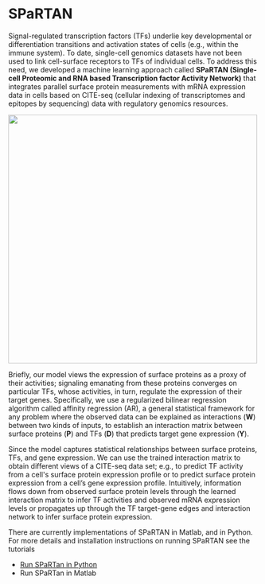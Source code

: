 # SPaRTAN
Signal-regulated transcription factors (TFs) underlie key developmental or differentiation transitions and activation states of cells (e.g., within the immune system). To date, single-cell genomics datasets have not been used to link cell-surface receptors to TFs of individual cells. To address this need, we developed a machine learning approach called **SPaRTAN (Single-cell Proteomic and RNA based Transcription factor Activity Network)** that integrates parallel surface protein measurements with mRNA expression data in cells based on CITE-seq (cellular indexing of transcriptomes and epitopes by sequencing) data with regulatory genomics resources.

<img src="https://github.com/osmanbeyoglulab/PyAffreg/blob/master/data/diagram.png" width="500">

Briefly, our model views the expression of surface proteins as a proxy of their activities; signaling emanating from these proteins converges on particular TFs, whose activities, in turn, regulate the expression of their target genes. Specifically, we use a regularized bilinear regression algorithm called affinity regression (AR), a general statistical framework for any problem where the observed data can be explained as interactions (**W**) between two kinds of inputs, to establish an interaction matrix between surface proteins (**P**) and TFs (**D**)  that predicts target gene expression (**Y**).

Since the model captures statistical relationships between surface proteins, TFs, and gene expression. We can use the trained interaction matrix to obtain different views of a CITE-seq data set; e.g., to predict TF activity from a cell's surface protein expression profile or to predict surface protein expression from a cell’s gene expression profile.  Intuitively, information flows down from observed surface protein levels through the learned interaction matrix to infer TF activities and observed mRNA expression levels or propagates up through the TF target-gene edges and interaction network to infer surface protein expression.

There are currently implementations of SPaRTAN in Matlab, and in Python. For more details and installation instructions on running SPaRTAN see the tutorials
* [Run SPaRTan in Python](https://github.com/osmanbeyoglulab/SPaRTAN/tree/main/SPaRTAN_python)
* Run SPaRTan in Matlab


